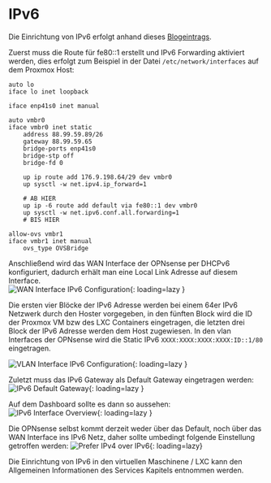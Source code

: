 # IPv6
Die Einrichtung von IPv6 erfolgt anhand dieses [Blogeintrags](https://dominicpratt.de/hetzner-und-proxmox-ipv6-mit-router-vm-nutzen/).

Zuerst muss die Route für fe80::1 erstellt und IPv6 Forwarding aktiviert werden, dies erfolgt zum Beispiel in der Datei `/etc/network/interfaces` auf dem Proxmox Host:
```shell
auto lo
iface lo inet loopback

iface enp41s0 inet manual

auto vmbr0
iface vmbr0 inet static
	address 88.99.59.89/26
	gateway 88.99.59.65
	bridge-ports enp41s0
	bridge-stp off
	bridge-fd 0

    up ip route add 176.9.198.64/29 dev vmbr0
    up sysctl -w net.ipv4.ip_forward=1
    
	# AB HIER
	up ip -6 route add default via fe80::1 dev vmbr0
	up sysctl -w net.ipv6.conf.all.forwarding=1
	# BIS HIER

allow-ovs vmbr1
iface vmbr1 inet manual
	ovs_type OVSBridge

```

Anschließend wird das WAN Interface der OPNsense per DHCPv6 konfiguriert, dadurch erhält man eine Local Link Adresse auf diesem Interface.  
![WAN Interface IPv6 Configuration](../img/setup/ipv6/OPNsense_IPv6_Interfaces.png?raw=true){: loading=lazy }

Die ersten vier Blöcke der IPv6 Adresse werden bei einem 64er IPv6 Netzwerk durch den Hoster vorgegeben, in den fünften Block wird die ID der Proxmox VM bzw des LXC Containers eingetragen, die letzten drei Block der IPv6 Adresse werden dem Host zugewiesen. In den vlan Interfaces der OPNsense wird die Static IPv6 `XXXX:XXXX:XXXX:XXXX:ID::1/80` eingetragen.

![VLAN Interface IPv6 Configuration](../img/setup/ipv6/OPNsense_IPv6_Interfaces.png?raw=true){: loading=lazy }

Zuletzt muss das IPv6 Gateway als Default Gateway eingetragen werden:  
![IPv6 Default Gateway](../img/setup/ipv6/OPNsense_IPv6_Gateway.png?raw=true){: loading=lazy }

Auf dem Dashboard sollte es dann so aussehen:  
![IPv6 Interface Overview](../img/setup/ipv6/OPNsense_IPv6_Overview.png?raw=true){: loading=lazy }

Die OPNsense selbst kommt derzeit weder über das Default, noch über das WAN Interface ins IPv6 Netz, daher sollte umbedingt folgende Einstellung getroffen werden:
![Prefer IPv4 over IPv6](../img/setup/ipv6/OPNsense_PreferIPv4.png?raw=true){: loading=lazy}

Die Einrichtung von IPv6 in den virtuellen Maschinene / LXC kann den Allgemeinen Informationen des Services Kapitels entnommen werden.
